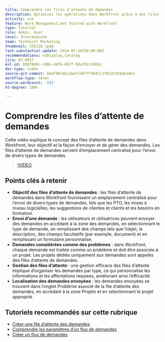 ```yaml
---
title: Comprendre les files d’attente de demandes
description: Optimisez les opérations dans Workfront grâce à des files d’attente de demandes centralisées pour les envois, une gestion efficace des files d’attente et un accès facile aux demandes envoyées pour améliorer les workflows de projet.
activity: use
feature: Work Management,Get Started with Workfront
type: Tutorial
role: Admin, User
level: Intermediate
team: Technical Marketing
thumbnail: 335220.jpeg
last-substantial-update: 2024-07-26T00:00:00Z
recommendations: noDisplay,catalog
jira: KT-8957
exl-id: 8d6f8ddc-c08e-46f6-8b77-50af02c36b5c
doc-type: video
source-git-commit: bbdf99c6bc1be714077fd94fc3f8325394de36b3
workflow-type: tm+mt
source-wordcount: '221'
ht-degree: 100%

---
```


# Comprendre les files d’attente de demandes

Cette vidéo explique le concept des files d’attente de demandes dans Workfront, leur objectif et la façon d’envoyer et de gérer des demandes. Les files d’attente de demandes servent d’emplacement centralisé pour l’envoi de divers types de demandes.

>[!VIDEO](https://video.tv.adobe.com/v/335220/?quality=12&learn=on&enablevpops=1)

## Points clés à retenir

* **Objectif des files d’attente de demandes** : les files d’attente de demandes dans Workfront fournissent un emplacement centralisé pour l’envoi de divers types de demandes, tels que les PTO, les mises à niveau logicielles, les suggestions de clientes et clients et les besoins en formation.
* **Envoi d’une demande** : les utilisateurs et utilisatrices peuvent envoyer des demandes en accédant à la zone des demandes, en sélectionnant le type de demande, en remplissant des champs tels que l’objet, la description, des champs facultatifs (par exemple, document) et en remplissant un formulaire personnalisé.
* **Demandes considérées comme des problèmes** : dans Workfront, chaque demande est traitée comme un problème et doit être associée à un projet. Les projets dédiés uniquement aux demandes sont appelés des files d’attente de demandes.
* **Gestion des files d’attente** : une gestion efficace des files d’attente implique d’organiser les demandes par type, ce qui personnalise les informations et les affectations requises, améliorant ainsi l’efficacité.
* **Localisation des demandes envoyées** : les demandes envoyées se trouvent dans l’onglet Problème associé de la file d’attente des demandes, en accédant à la zone Projets et en sélectionnant le projet approprié.


## Tutoriels recommandés sur cette rubrique

* [Créer une file d’attente des demandes](/help/manage-work/request-queues/create-a-request-queue.md)
* [Comprendre les paramètres d’un flux de demandes](/help/manage-work/request-queues/understand-settings-for-a-flow-request.md)
* [Créer un flux de demandes](/help/manage-work/request-queues/create-a-request-flow.md)


